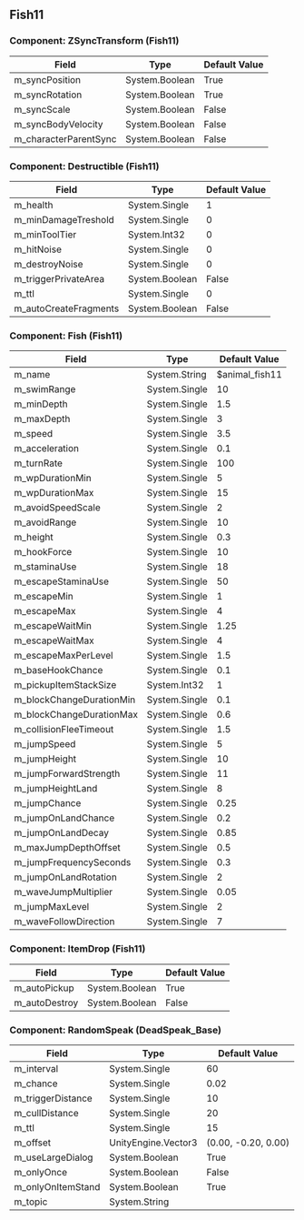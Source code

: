 ## Fish11

### Component: ZSyncTransform (Fish11)

|Field|Type|Default Value|
|---|---|---|
|m_syncPosition|System.Boolean|True|
|m_syncRotation|System.Boolean|True|
|m_syncScale|System.Boolean|False|
|m_syncBodyVelocity|System.Boolean|False|
|m_characterParentSync|System.Boolean|False|

### Component: Destructible (Fish11)

|Field|Type|Default Value|
|---|---|---|
|m_health|System.Single|1|
|m_minDamageTreshold|System.Single|0|
|m_minToolTier|System.Int32|0|
|m_hitNoise|System.Single|0|
|m_destroyNoise|System.Single|0|
|m_triggerPrivateArea|System.Boolean|False|
|m_ttl|System.Single|0|
|m_autoCreateFragments|System.Boolean|False|

### Component: Fish (Fish11)

|Field|Type|Default Value|
|---|---|---|
|m_name|System.String|$animal_fish11|
|m_swimRange|System.Single|10|
|m_minDepth|System.Single|1.5|
|m_maxDepth|System.Single|3|
|m_speed|System.Single|3.5|
|m_acceleration|System.Single|0.1|
|m_turnRate|System.Single|100|
|m_wpDurationMin|System.Single|5|
|m_wpDurationMax|System.Single|15|
|m_avoidSpeedScale|System.Single|2|
|m_avoidRange|System.Single|10|
|m_height|System.Single|0.3|
|m_hookForce|System.Single|10|
|m_staminaUse|System.Single|18|
|m_escapeStaminaUse|System.Single|50|
|m_escapeMin|System.Single|1|
|m_escapeMax|System.Single|4|
|m_escapeWaitMin|System.Single|1.25|
|m_escapeWaitMax|System.Single|4|
|m_escapeMaxPerLevel|System.Single|1.5|
|m_baseHookChance|System.Single|0.1|
|m_pickupItemStackSize|System.Int32|1|
|m_blockChangeDurationMin|System.Single|0.1|
|m_blockChangeDurationMax|System.Single|0.6|
|m_collisionFleeTimeout|System.Single|1.5|
|m_jumpSpeed|System.Single|5|
|m_jumpHeight|System.Single|10|
|m_jumpForwardStrength|System.Single|11|
|m_jumpHeightLand|System.Single|8|
|m_jumpChance|System.Single|0.25|
|m_jumpOnLandChance|System.Single|0.2|
|m_jumpOnLandDecay|System.Single|0.85|
|m_maxJumpDepthOffset|System.Single|0.5|
|m_jumpFrequencySeconds|System.Single|0.3|
|m_jumpOnLandRotation|System.Single|2|
|m_waveJumpMultiplier|System.Single|0.05|
|m_jumpMaxLevel|System.Single|2|
|m_waveFollowDirection|System.Single|7|

### Component: ItemDrop (Fish11)

|Field|Type|Default Value|
|---|---|---|
|m_autoPickup|System.Boolean|True|
|m_autoDestroy|System.Boolean|False|

### Component: RandomSpeak (DeadSpeak_Base)

|Field|Type|Default Value|
|---|---|---|
|m_interval|System.Single|60|
|m_chance|System.Single|0.02|
|m_triggerDistance|System.Single|10|
|m_cullDistance|System.Single|20|
|m_ttl|System.Single|15|
|m_offset|UnityEngine.Vector3|(0.00, -0.20, 0.00)|
|m_useLargeDialog|System.Boolean|True|
|m_onlyOnce|System.Boolean|False|
|m_onlyOnItemStand|System.Boolean|True|
|m_topic|System.String||

